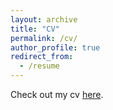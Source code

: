 ```yaml
---
layout: archive
title: "CV"
permalink: /cv/
author_profile: true
redirect_from:
  - /resume
---
```


Check out my cv [here](files/Rakotoarivony_CV2024.pdf).
